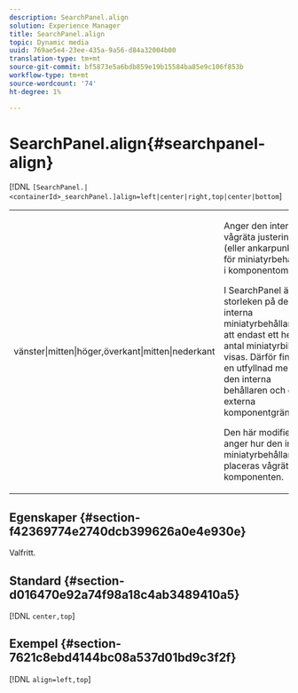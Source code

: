 ```yaml
---
description: SearchPanel.align
solution: Experience Manager
title: SearchPanel.align
topic: Dynamic media
uuid: 769ae5e4-23ee-435a-9a56-d84a32004b00
translation-type: tm+mt
source-git-commit: bf5873e5a6bdb859e19b15584ba85e9c106f853b
workflow-type: tm+mt
source-wordcount: '74'
ht-degree: 1%

---
```



# SearchPanel.align{#searchpanel-align}

[!DNL `[SearchPanel.|<containerId>_searchPanel.]align=left|center|right,top|center|bottom`]

<table id="table_2B109D2F91E64B5382B31921C3780FA5"> 
 <tbody> 
  <tr> 
   <td colname="col1"> <p><span class="codeph"> vänster|mitten|höger,överkant|mitten|nederkant</span> </p> </td> 
   <td colname="col2"> <p> Anger den interna vågräta justeringen (eller ankarpunkten) för miniatyrbehållaren i komponentområdet. </p> <p>I SearchPanel ändras storleken på den interna miniatyrbehållaren så att endast ett helt antal miniatyrbilder visas. Därför finns det en utfyllnad mellan den interna behållaren och de externa komponentgränserna. </p> <p>Den här modifieraren anger hur den interna miniatyrbehållaren placeras vågrätt inuti komponenten. </p> </td> 
  </tr> 
 </tbody> 
</table>

## Egenskaper {#section-f42369774e2740dcb399626a0e4e930e}

Valfritt.

## Standard {#section-d016470e92a74f98a18c4ab3489410a5}

[!DNL `center,top`]

## Exempel {#section-7621c8ebd4144bc08a537d01bd9c3f2f}

[!DNL `align=left,top`]
